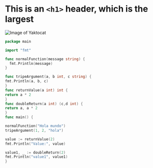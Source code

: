 # This is an `<h1>` header, which is the largest

![Image of Yaktocat](https://octodex.github.com/images/yaktocat.png)

```go
package main

import "fmt"

func normalFunction(message string) { 
  fmt.Println(message)
}

func tripeArgument(a, b int, c string) {
fmt.Println(a, b, c)
}  
func returnValue(a int) int {
return a * 2 
} 
func doubleReturn(a int) (c,d int) {
return a, a * 2 
} 
func main() { 

normalFunction("Hola mundo")
tripeArgument(1, 2, "hola")

value := returnValue(2)
fmt.Println("Value:", value)

value1, _ := doubleReturn(2)
fmt.Println("value1", value1)
}
```
